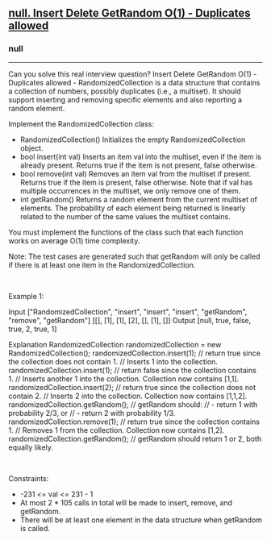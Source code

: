 <h2><a href="https://leetcode.com/problems/insert-delete-getrandom-o1-duplicates-allowed/">null. Insert Delete GetRandom O(1) - Duplicates allowed</a></h2><h3>null</h3><hr>Can you solve this real interview question? Insert Delete GetRandom O(1) - Duplicates allowed - RandomizedCollection is a data structure that contains a collection of numbers, possibly duplicates (i.e., a multiset). It should support inserting and removing specific elements and also reporting a random element.

Implement the RandomizedCollection class:

 * RandomizedCollection() Initializes the empty RandomizedCollection object.
 * bool insert(int val) Inserts an item val into the multiset, even if the item is already present. Returns true if the item is not present, false otherwise.
 * bool remove(int val) Removes an item val from the multiset if present. Returns true if the item is present, false otherwise. Note that if val has multiple occurrences in the multiset, we only remove one of them.
 * int getRandom() Returns a random element from the current multiset of elements. The probability of each element being returned is linearly related to the number of the same values the multiset contains.

You must implement the functions of the class such that each function works on average O(1) time complexity.

Note: The test cases are generated such that getRandom will only be called if there is at least one item in the RandomizedCollection.

 

Example 1:


Input
["RandomizedCollection", "insert", "insert", "insert", "getRandom", "remove", "getRandom"]
[[], [1], [1], [2], [], [1], []]
Output
[null, true, false, true, 2, true, 1]

Explanation
RandomizedCollection randomizedCollection = new RandomizedCollection();
randomizedCollection.insert(1);   // return true since the collection does not contain 1.
                                  // Inserts 1 into the collection.
randomizedCollection.insert(1);   // return false since the collection contains 1.
                                  // Inserts another 1 into the collection. Collection now contains [1,1].
randomizedCollection.insert(2);   // return true since the collection does not contain 2.
                                  // Inserts 2 into the collection. Collection now contains [1,1,2].
randomizedCollection.getRandom(); // getRandom should:
                                  // - return 1 with probability 2/3, or
                                  // - return 2 with probability 1/3.
randomizedCollection.remove(1);   // return true since the collection contains 1.
                                  // Removes 1 from the collection. Collection now contains [1,2].
randomizedCollection.getRandom(); // getRandom should return 1 or 2, both equally likely.


 

Constraints:

 * -231 <= val <= 231 - 1
 * At most 2 * 105 calls in total will be made to insert, remove, and getRandom.
 * There will be at least one element in the data structure when getRandom is called.